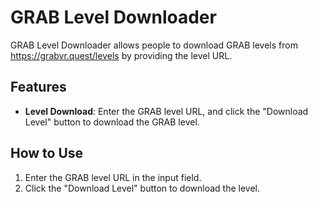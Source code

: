 # GRAB Level Downloader

GRAB Level Downloader allows people to download GRAB levels from https://grabvr.quest/levels by providing the level URL.

## Features

- **Level Download**: Enter the GRAB level URL, and click the "Download Level" button to download the GRAB level.

## How to Use

1. Enter the GRAB level URL in the input field.
2. Click the "Download Level" button to download the level.
